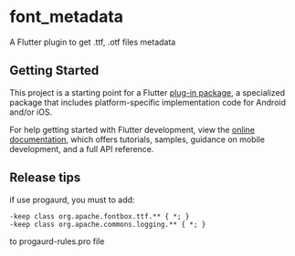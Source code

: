 # font_metadata

A Flutter plugin to get .ttf, .otf files metadata

## Getting Started

This project is a starting point for a Flutter
[plug-in package](https://flutter.dev/developing-packages/),
a specialized package that includes platform-specific implementation code for
Android and/or iOS.

For help getting started with Flutter development, view the
[online documentation](https://flutter.dev/docs), which offers tutorials,
samples, guidance on mobile development, and a full API reference.

## Release tips

if use progaurd, you must to add:
```
-keep class org.apache.fontbox.ttf.** { *; }
-keep class org.apache.commons.logging.** { *; }
```
to progaurd-rules.pro file

